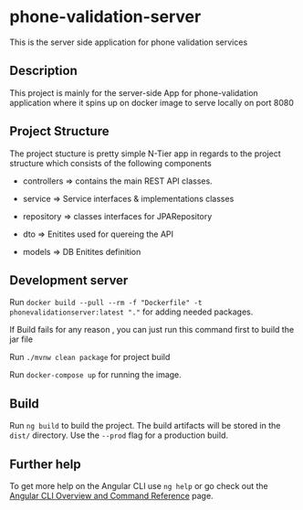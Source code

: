 # phone-validation-server
This is the server side application for phone validation services

## Description

This project is mainly for the server-side App for phone-validation application where it spins up on docker image to serve locally on port 8080

## Project Structure

The project stucture is pretty simple N-Tier app in regards to the project structure which consists of the following components

- controllers => contains the main REST API classes.

- service => Service interfaces & implementations classes 

- repository => classes interfaces for JPARepository

- dto => Enitites used for quereing the API

- models => DB Enitites definition

## Development server



Run `docker build --pull --rm -f "Dockerfile" -t phonevalidationserver:latest "."` for adding needed packages.

If Build fails for any reason , you can just run this command first to build the jar file

Run `./mvnw clean package` for project build

Run `docker-compose up` for running the image.

## Build

Run `ng build` to build the project. The build artifacts will be stored in the `dist/` directory. Use the `--prod` flag for a production build.


## Further help

To get more help on the Angular CLI use `ng help` or go check out the [Angular CLI Overview and Command Reference](https://angular.io/cli) page.

